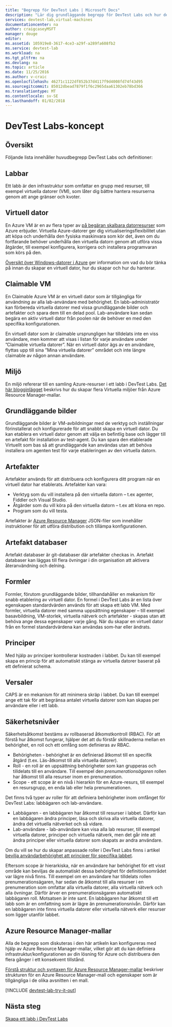```yaml
---
title: "Begrepp för DevTest Labs | Microsoft Docs"
description: "Lär dig grundläggande begrepp för DevTest Labs och hur det kan göra det enkelt att skapa, hantera och övervaka virtuella Azure-datorer"
services: devtest-lab,virtual-machines
documentationcenter: na
author: craigcaseyMSFT
manager: douge
editor: 
ms.assetid: 105919e8-3617-4ce3-a29f-a289fa608fb2
ms.service: devtest-lab
ms.workload: na
ms.tgt_pltfrm: na
ms.devlang: na
ms.topic: article
ms.date: 11/25/2016
ms.author: v-craic
ms.openlocfilehash: 46271c1122df852b37d4117f9d4008fd74f43d95
ms.sourcegitcommit: 85012dbead7879f1f6c2965daa61302eb78bd366
ms.translationtype: MT
ms.contentlocale: sv-SE
ms.lasthandoff: 01/02/2018
---
```

# <a name="devtest-labs-concepts"></a>DevTest Labs-koncept
## <a name="overview"></a>Översikt
Följande lista innehåller huvudbegrepp DevTest Labs och definitioner:

## <a name="labs"></a>Labbar
Ett labb är den infrastruktur som omfattar en grupp med resurser, till exempel virtuella datorer (VM), som låter dig bättre hantera resurserna genom att ange gränser och kvoter.

## <a name="virtual-machine"></a>Virtuell dator
En Azure VM är en av flera typer av [på begäran skalbara datorresurser](https://docs.microsoft.com/azure/app-service/choose-web-site-cloud-service-vm) som Azure erbjuder. Virtuella Azure-datorer ger dig virtualiseringsflexibilitet utan att köpa och underhålla den fysiska maskinvara som kör det, även om du fortfarande behöver underhålla den virtuella datorn genom att utföra vissa åtgärder, till exempel konfigurera, korrigera och installera programvaran som körs på den.

[Översikt över Windows-datorer i Azure](https://docs.microsoft.com/azure/virtual-machines/virtual-machines-windows-overview) ger information om vad du bör tänka på innan du skapar en virtuell dator, hur du skapar och hur du hanterar.

## <a name="claimable-vm"></a>Claimable VM
En Claimable Azure VM är en virtuell dator som är tillgängliga för användning av alla lab-användare med behörighet. En labb-administratör kan förbereda virtuella datorer med vissa grundläggande bilder och artefakter och spara dem till en delad pool. Lab-användare kan sedan begära en aktiv virtuell dator från poolen när de behöver en med den specifika konfigurationen.

En virtuell dator som är claimable ursprungligen har tilldelats inte en viss användare, men kommer att visas i listan för varje användare under ”Claimable virtuella datorer”. När en virtuell dator ägs av en användare, flyttas upp till sina ”Mina virtuella datorer” området och inte längre claimable av någon annan användare.

## <a name="environment"></a>Miljö
En miljö refererar till en samling Azure-resurser i ett labb i DevTest Labs. [Det här blogginlägget](https://blogs.msdn.microsoft.com/devtestlab/2016/11/16/connect-2016-news-for-azure-devtest-labs-azure-resource-manager-template-based-environments-vm-auto-shutdown-and-more/) beskrivs hur du skapar flera Virtuella miljöer från Azure Resource Manager-mallar.

## <a name="base-images"></a>Grundläggande bilder
Grundläggande bilder är VM-avbildningar med de verktyg och inställningar förinstallerat och konfigurerade för att snabbt skapa en virtuell dator. Du kan etablera en virtuell dator genom att välja en befintlig base och lägger till en artefakt för installation av test-agent. Du kan spara den etablerade Virtuellt som bas så att grundläggande kan användas utan att behöva installera om agenten test för varje etableringen av den virtuella datorn.

## <a name="artifacts"></a>Artefakter
Artefakter används för att distribuera och konfigurera ditt program när en virtuell dator har etablerats. Artefakter kan vara:

* Verktyg som du vill installera på den virtuella datorn – t.ex agenter, Fiddler och Visual Studio.
* Åtgärder som du vill köra på den virtuella datorn – t.ex att klona en repo.
* Program som du vill testa.

Artefakter är [Azure Resource Manager](../azure-resource-manager/resource-group-overview.md) JSON-filer som innehåller instruktioner för att utföra distribution och tillämpa konfigurationen.

## <a name="artifact-repositories"></a>Artefakt databaser
Artefakt databaser är git-databaser där artefakter checkas in. Artefakt databaser kan läggas till flera övningar i din organisation att aktivera återanvändning och delning.

## <a name="formulas"></a>Formler
Formler, förutom grundläggande bilder, tillhandahåller en mekanism för snabb etablering av virtuell dator. En formel i DevTest Labs är en lista över egenskapen standardvärden används för att skapa ett labb VM.
Med formler, virtuella datorer med samma uppsättning egenskaper – till exempel basavbildning, VM-storlek, virtuella nätverk och artefakter - skapas utan att behöva ange dessa egenskaper varje gång. När du skapar en virtuell dator från en formel standardvärdena kan användas som-har eller ändrats.

## <a name="policies"></a>Principer
Med hjälp av principer kontrollerar kostnaden i labbet. Du kan till exempel skapa en princip för att automatiskt stänga av virtuella datorer baserat på ett definierat schema.

## <a name="caps"></a>Versaler
CAPS är en mekanism för att minimera skräp i labbet. Du kan till exempel ange ett tak för att begränsa antalet virtuella datorer som kan skapas per användare eller i ett labb.

## <a name="security-levels"></a>Säkerhetsnivåer
Säkerhetsåtkomst bestäms av rollbaserad åtkomstkontroll (RBAC). För att förstå hur åtkomst fungerar, hjälper det att du förstår skillnaderna mellan en behörighet, en roll och ett omfång som definieras av RBAC.

* Behörigheten - behörighet är en definierad åtkomst till en specifik åtgärd (t.ex. Läs-åtkomst till alla virtuella datorer).
* Roll - en roll är en uppsättning behörigheter som kan grupperas och tilldelats till en användare. Till exempel den *prenumerationsägaren* rollen har åtkomst till alla resurser inom en prenumeration.
* Scope - ett scope är en nivå i hierarkin för en Azure-resurs, till exempel en resursgrupp, en enda lab eller hela prenumerationen.

Det finns två typer av roller för att definiera behörigheter inom omfånget för DevTest Labs: labbägaren och lab-användare.

* Labbägaren - en labbägaren har åtkomst till resurser i labbet. Därför kan en labbägaren ändra principer, läsa och skriva alla virtuella datorer, ändra det virtuella nätverket och så vidare.
* Lab-användare - lab-användare kan visa alla lab resurser, till exempel virtuella datorer, principer och virtuella nätverk, men det går inte att ändra principer eller virtuella datorer som skapats av andra användare.

Om du vill se hur du skapar anpassade roller i DevTest Labs finns i artikel [bevilja användarbehörighet att principer för specifika labbet](devtest-lab-grant-user-permissions-to-specific-lab-policies.md).

Eftersom scope är hierarkiska, när en användare har behörighet för ett visst område kan beviljas de automatiskt dessa behörighet för definitionsområdet var lägre nivå finns. Till exempel om en användare har tilldelats rollen prenumerationsägaren, har sedan de åtkomst till alla resurser i en prenumeration som omfattar alla virtuella datorer, alla virtuella nätverk och alla övningar. Därför ärver en prenumerationsägaren automatiskt labbägaren roll. Motsatsen är inte sant. En labbägaren har åtkomst till ett labb som är en omfattning som är lägre än prenumerationsnivån. Därför kan en labbägaren inte finns virtuella datorer eller virtuella nätverk eller resurser som ligger utanför labbet.

## <a name="azure-resource-manager-templates"></a>Azure Resource Manager-mallar
Alla de begrepp som diskuteras i den här artikeln kan konfigureras med hjälp av Azure Resource Manager-mallar, vilket gör att du kan definiera infrastruktur/konfigurationen av din lösning för Azure och distribuera den flera gånger i ett konsekvent tillstånd.

[Förstå struktur och syntaxen för Azure Resource Manager-mallar](https://docs.microsoft.com/azure/azure-resource-manager/resource-group-authoring-templates#template-format) beskriver strukturen för en Azure Resource Manager-mall och egenskaper som är tillgängliga i de olika avsnitten i en mall.

[!INCLUDE [devtest-lab-try-it-out](../../includes/devtest-lab-try-it-out.md)]

## <a name="next-steps"></a>Nästa steg
[Skapa ett labb i DevTest Labs](devtest-lab-create-lab.md)

